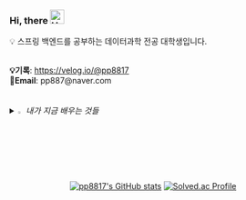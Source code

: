 ### Hi, there <img src="https://raw.githubusercontent.com/Tarikul-Islam-Anik/Animated-Fluent-Emojis/master/Emojis/Hand%20gestures/Hand%20with%20Fingers%20Splayed%20Light%20Skin%20Tone.png" alt="Hand with Fingers Splayed Light Skin Tone" width="25" height="25" />
💡 스프링 백엔드를 공부하는 데이터과학 전공 대학생입니다.
<!--GITHUB_ACTIVITY:{"rows": 5}-->

<br>
<Strong>💡기록</Strong>: <a href="https://velog.io/@pp8817">https://velog.io/@pp8817</a> <br>
<Strong>📧Email</Strong>: pp887@naver.com

<br>
<br>
<br>

<i>
<details>
<summary>
  <img src="https://raw.githubusercontent.com/Tarikul-Islam-Anik/Animated-Fluent-Emojis/master/Emojis/Hand%20gestures/Eyes.png" alt="Eyes" width="2%" /> 내가 지금 배우는 것들
</summary>
  <br>
<p>  
![java](https://img.shields.io/badge/Java-ED8B00?style=for-the-badge&logo=openjdk&logoColor=white) 
![spring](https://img.shields.io/badge/Spring-6DB33F?style=for-the-badge&logo=spring&logoColor=white) 
<img src="https://img.shields.io/badge/SpringBoot-6DB33F?style=for-the-badge&logo=SpringBoot&logoColor=white"> <img src="https://img.shields.io/badge/Spring Data JPA-6DB33F?style=for-the-badge&logo=spring&logoColor=white" /> 
</p>
<p>
![python](https://img.shields.io/badge/Python-14354C?style=for-the-badge&logo=python&logoColor=white) 
![html](https://img.shields.io/badge/HTML5-E34F26?style=for-the-badge&logo=html5&logoColor=white)
</details>
</p>
</i>

<br>

<div align="center">

[![pp8817's GitHub stats](https://github-readme-stats.vercel.app/api?username=pp8817)](https://github.com/pp8817/github-readme-stats)
[![Solved.ac Profile](http://mazassumnida.wtf/api/v2/generate_badge?boj=pp8817)](https://solved.ac/pp8817/)
</div>
